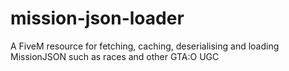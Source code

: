 # mission-json-loader
A FiveM resource for fetching, caching, deserialising and loading MissionJSON such as races and other GTA:O UGC
